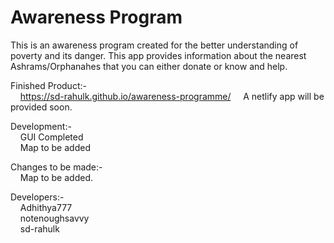 # Awareness Program

This is an awareness program created for the better understanding of poverty and its danger. This app provides information about the nearest Ashrams/Orphanahes that you can either donate or know and help.

Finished Product:-  
&nbsp;&nbsp;&nbsp;&nbsp;https://sd-rahulk.github.io/awareness-programme/
&nbsp;&nbsp;&nbsp;&nbsp;A netlify app will be provided soon.

Development:-  
&nbsp;&nbsp;&nbsp; GUI Completed  
&nbsp;&nbsp;&nbsp; Map to be added

Changes to be made:-  
&nbsp;&nbsp;&nbsp; Map to be added.

Developers:-  
&nbsp;&nbsp;&nbsp; Adhithya777  
&nbsp;&nbsp;&nbsp; notenoughsavvy  
&nbsp;&nbsp;&nbsp; sd-rahulk

